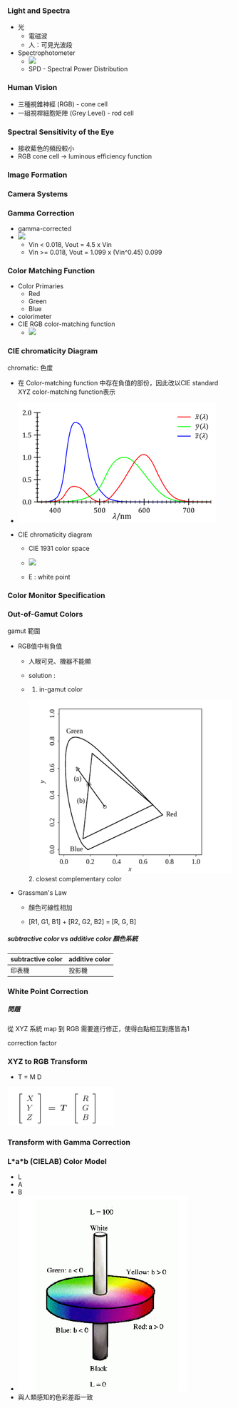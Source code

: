 ### Light and Spectra

* 光
  * 電磁波
  * 人：可見光波段
* Spectrophotometer
  * ![](https://upload.wikimedia.org/wikipedia/commons/f/f7/NormSPD.png)
  * SPD - Spectral Power Distribution

### Human Vision

* 三種視錐神經 \(RGB\) - cone cell
* 一組視桿細胞矩陣 \(Grey Level\) - rod cell

### Spectral Sensitivity of the Eye

* 接收藍色的頻段較小
* RGB cone cell -&gt; luminous efficiency function

### Image Formation

### Camera Systems

### Gamma Correction

* gamma-corrected
* ![](https://cg2010studio.files.wordpress.com/2011/12/gamma3.png?w=378&h=378)
  * Vin &lt; 0.018, Vout = 4.5 x Vin
  * Vin &gt;= 0.018, Vout = 1.099 x \(Vin^0.45\) 0.099

### Color Matching Function

* Color Primaries
  * Red
  * Green
  * Blue
* colorimeter 
* CIE RGB color-matching function
  * ![](https://upload.wikimedia.org/wikipedia/commons/thumb/6/69/CIE1931_RGBCMF.svg/650px-CIE1931_RGBCMF.svg.png)

### CIE chromaticity Diagram

chromatic: 色度

* 在 Color-matching function 中存在負值的部份，因此改以CIE standard XYZ color-matching function表示
* ![](/assets/import.png)

* CIE chromaticity diagram

  * CIE 1931 color space

  * ![](https://upload.wikimedia.org/wikipedia/commons/thumb/6/60/CIE1931xy_CIERGB.svg/495px-CIE1931xy_CIERGB.svg.png)

  * E : white point

### Color Monitor Specification

### Out-of-Gamut Colors

gamut 範圍

* RGB值中有負值

  * 人眼可見、機器不能顯
  * solution :  
  * 1. in-gamut color 

    ![](/assets/in-gamut.png)  
    2. closest complementary color

* Grassman's Law

  * 顏色可線性相加

  * \[R1, G1, B1\] + \[R2, G2, B2\] = \[R, G, B\]

##### subtractive color vs additive color 顏色系統

| subtractive color | additive color |
| :--- | :--- |
| 印表機 | 投影機 |

### White Point Correction

##### 問題

從 XYZ 系統 map 到 RGB 需要進行修正，使得白點相互對應皆為1

correction factor

### XYZ to RGB Transform

* T = M D

![](/assets/TMD.png)

### Transform with Gamma Correction

### L\*a\*b \(CIELAB\) Color Model

* L 
* A
* B
* ![](/assets/CIELAB.png)
* 與人類感知的色彩差距一致



